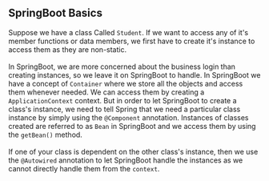 ## SpringBoot Basics

Suppose we have a class Called `Student`. If we want to access any of it's member functions or data members, we first have to create it's instance to access them as they are non-static.
<br/>
<br/>
In SpringBoot, we are more concerned about the business login than creating instances, so we leave it on SpringBoot to handle. In SpringBoot we have a concept of `Container` where we store all the objects and access them whenever needed.
We can access them by creating a `ApplicationContext` context. But in order to let SpringBoot to create a class's instance, we need to tell Spring that we need a particular class instance by simply using the `@Component` annotation. Instances of classes created are referred to as `Bean` in SpringBoot and we access them by using the `getBean()` method.
<br/>
<br/>
If one of your class is dependent on the other class's instance, then we use the `@Autowired` annotation to let SpringBoot handle the instances as we cannot directly handle them from the `context`.